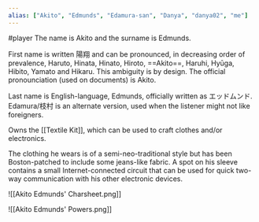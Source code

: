 ```yaml
---
alias: ["Akito", "Edmunds", "Edamura-san", "Danya", "danya02", "me"]
---
```

#player 
The name is Akito and the surname is Edmunds.

First name is written 陽翔 and can be pronounced, in decreasing order of prevalence, Haruto, Hinata, Hinato, Hiroto, ==Akito==, Haruhi, Hyūga, Hibito, Yamato and Hikaru. This ambiguity is by design. The official pronounciation (used on documents) is Akito.

Last name is English-language, Edmunds, officially written as エッドムンド. Edamura/枝村 is an alternate version, used when the listener might not like foreigners.

Owns the [[Textile Kit]], which can be used to craft clothes and/or electronics.

The clothing he wears is of a semi-neo-traditional style but has been Boston-patched to include some jeans-like fabric. A spot on his sleeve contains a small Internet-connected circuit that can be used for quick two-way communication with his other electronic devices. 

![[Akito Edmunds' Charsheet.png]]

![[Akito Edmunds' Powers.png]]